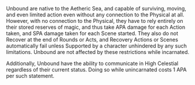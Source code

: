 Unbound are native to the Aetheric Sea, and capable of surviving, moving, and even limited action even without any connection to the Physical at all. However, with no connection to the Physical, they have to rely entirely on their stored reserves of magic, and thus take APA damage for each Action taken, and SPA damage taken for each Scene started. They also do not Recover at the end of Rounds or Acts, and Recovery Actions or Scenes automatically fail unless Supported by a character unhindered by any such limitations. Unbound are not affected by these restrictions while incarnated.

Additionally, Unbound have the ability to communicate in High Celestial regardless of their current status. Doing so while unincarnated costs 1 APA per such statement.